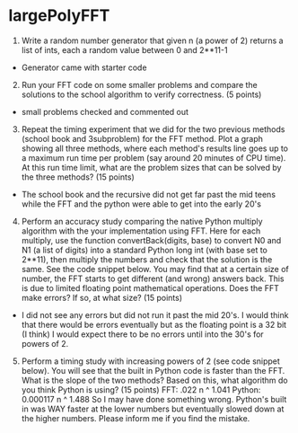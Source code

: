 # largePolyFFT

1) Write a random number generator that given n (a power of 2) returns a list of ints, each a random value between 0 and 2**11-1 
- Generator came with starter code

2) Run your FFT code on some smaller problems and compare the solutions to the school algorithm to verify correctness. (5 points)
- small problems checked and commented out

3) Repeat the timing experiment that we did for the two previous methods (school book and 3subproblem) for the FFT method. Plot a graph showing all three methods, where each method's results line goes up to a maximum run time per problem (say around 20 minutes of CPU time). At this run time limit, what are the problem sizes that can be solved by the three methods? (15 points)
- The school book and the recursive did not get far past the mid teens while the FFT and the python were able to get into the early 20's

4) Perform an accuracy study comparing the native Python multiply algorithm with the your implementation using FFT. Here for each multiply, use the function convertBack(digits, base) to convert N0 and N1 (a list of digits) into a standard Python long int (with base set to 2**11), then multiply the numbers and check that the solution is the same. See the code snippet below. You may find that at a certain size of number, the FFT starts to get different (and wrong) answers back. This is due to limited floating point mathematical operations. Does the FFT make errors? If so, at what size? (15 points)
- I did not see any errors but did not run it past the mid 20's. I would think that there would be errors eventually but as the floating point is a 32 bit (I think) I would expect there to be no errors until into the 30's for powers of 2.

5) Perform a timing study with increasing powers of 2 (see code snippet below). You will see that the built in Python code is faster than the FFT. What is the slope of the two methods? Based on this, what algorithm do you think Python is using? (15 points)
FFT: .022 n ^ 1.041
Python: 0.000117 n ^ 1.488
So I may have done something wrong. Python's built in was WAY faster at the lower numbers but eventually slowed down at the higher numbers. Please inform me if you find the mistake.

